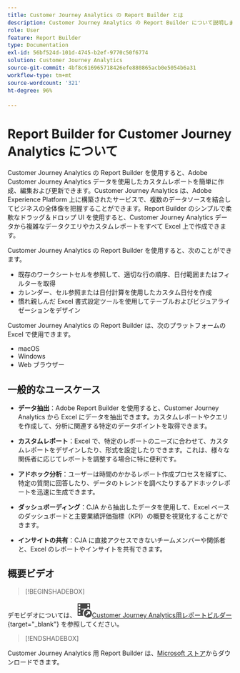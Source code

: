 ```yaml
---
title: Customer Journey Analytics の Report Builder とは
description: Customer Journey Analytics の Report Builder について説明します
role: User
feature: Report Builder
type: Documentation
exl-id: 56bf524d-101d-4745-b2ef-9770c50f6774
solution: Customer Journey Analytics
source-git-commit: 4bf8c616965718426efe880865acb0e5054b6a31
workflow-type: tm+mt
source-wordcount: '321'
ht-degree: 96%

---
```


# Report Builder for Customer Journey Analytics について

Customer Journey Analytics の Report Builder を使用すると、Adobe Customer Journey Analytics データを使用したカスタムレポートを簡単に作成、編集および更新できます。Customer Journey Analytics は、Adobe Experience Platform 上に構築されたサービスで、複数のデータソースを結合してビジネスの全体像を把握することができます。Report Builder のシンプルで柔軟なドラッグ＆ドロップ UI を使用すると、Customer Journey Analytics データから複雑なデータクエリやカスタムレポートをすべて Excel 上で作成できます。

Customer Journey Analytics の Report Builder を使用すると、次のことができます。

- 既存のワークシートセルを参照して、適切な行の順序、日付範囲またはフィルターを取得
- カレンダー、セル参照または日付計算を使用したカスタム日付を作成
- 慣れ親しんだ Excel 書式設定ツールを使用してテーブルおよびビジュアライゼーションをデザイン

Customer Journey Analytics の Report Builder は、次のプラットフォームの Excel で使用できます。

- macOS
- Windows
- Web ブラウザー

## 一般的なユースケース

- **データ抽出**：Adobe Report Builder を使用すると、Customer Journey Analytics から Excel にデータを抽出できます。カスタムレポートやクエリを作成して、分析に関連する特定のデータポイントを取得できます。

- **カスタムレポート**：Excel で、特定のレポートのニーズに合わせて、カスタムレポートをデザインしたり、形式を設定したりできます。これは、様々な関係者に応じてレポートを調整する場合に特に便利です。

- **アドホック分析**：ユーザーは時間のかかるレポート作成プロセスを経ずに、特定の質問に回答したり、データのトレンドを調べたりするアドホックレポートを迅速に生成できます。

- **ダッシュボーディング**：CJA から抽出したデータを使用して、Excel ベースのダッシュボードと主要業績評価指標（KPI）の概要を視覚化することができます。

- **インサイトの共有**：CJA に直接アクセスできないチームメンバーや関係者と、Excel のレポートやインサイトを共有できます。

## 概要ビデオ


>[!BEGINSHADEBOX]

デモビデオについては、![VideoCheckedOut](/help/assets/icons/VideoCheckedOut.svg)[Customer Journey Analytics用レポートビルダー ](https://video.tv.adobe.com/v/337569?quality=12&learn=on){target="_blank"} を参照してください。

>[!ENDSHADEBOX]

Customer Journey Analytics 用 Report Builder は、[Microsoft ストア](https://www.microsoft.com/ja-jp/store/apps/windows)からダウンロードできます。

